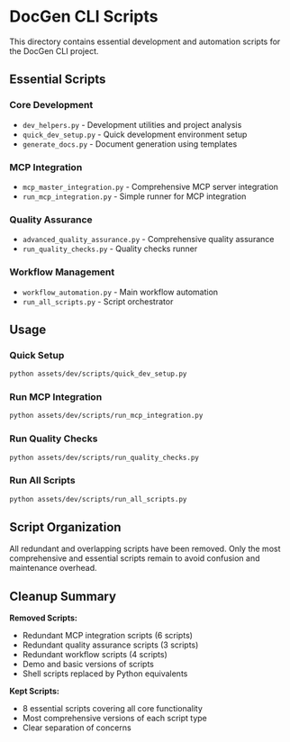 # DocGen CLI Scripts

This directory contains essential development and automation scripts for the DocGen CLI project.

## Essential Scripts

### Core Development
- `dev_helpers.py` - Development utilities and project analysis
- `quick_dev_setup.py` - Quick development environment setup
- `generate_docs.py` - Document generation using templates

### MCP Integration
- `mcp_master_integration.py` - Comprehensive MCP server integration
- `run_mcp_integration.py` - Simple runner for MCP integration

### Quality Assurance
- `advanced_quality_assurance.py` - Comprehensive quality assurance
- `run_quality_checks.py` - Quality checks runner

### Workflow Management
- `workflow_automation.py` - Main workflow automation
- `run_all_scripts.py` - Script orchestrator

## Usage

### Quick Setup
```bash
python assets/dev/scripts/quick_dev_setup.py
```

### Run MCP Integration
```bash
python assets/dev/scripts/run_mcp_integration.py
```

### Run Quality Checks
```bash
python assets/dev/scripts/run_quality_checks.py
```

### Run All Scripts
```bash
python assets/dev/scripts/run_all_scripts.py
```

## Script Organization

All redundant and overlapping scripts have been removed. Only the most comprehensive and essential scripts remain to avoid confusion and maintenance overhead.

## Cleanup Summary

**Removed Scripts:**
- Redundant MCP integration scripts (6 scripts)
- Redundant quality assurance scripts (3 scripts)
- Redundant workflow scripts (4 scripts)
- Demo and basic versions of scripts
- Shell scripts replaced by Python equivalents

**Kept Scripts:**
- 8 essential scripts covering all core functionality
- Most comprehensive versions of each script type
- Clear separation of concerns
